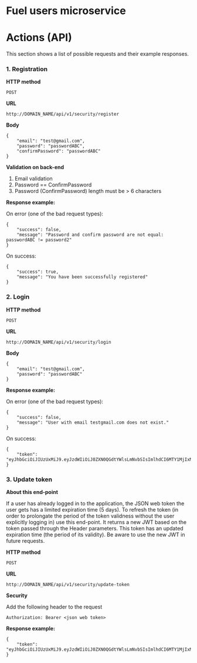 # **Fuel users microservice**

# Actions (API)
This section shows a list of possible requests and their example responses.
### 1. Registration
**HTTP method**
```
POST
```
**URL**
```
http://DOMAIN_NAME/api/v1/security/register
```
**Body**
```
{
    "email": "test@gmail.com",
    "password": "passwordABC",
    "confirmPassword": "passwordABC"
}
```
**Validation on back-end**

1) Email validation
2) Password == ConfirmPassword
3) Password (ConfirmPassword) length must be > 6 characters

**Response example:**

On error (one of the bad request types):
```jsonc
{
    "success": false,
    "message": "Password and confirm password are not equal: passwordABC != password2"
}
```
On success:
```jsonc
{
    "success": true,
    "message": "You have been successfully registered"
}
```

### 2. Login
**HTTP method**
```
POST
```
**URL**
```
http://DOMAIN_NAME/api/v1/security/login
```
**Body**
```
{
    "email": "test@gmail.com",
    "password": "passwordABC"
}
```
**Response example:**

On error (one of the bad request types):
```jsonc
{
    "success": false,
    "message": "User with email testgmail.com does not exist."
}
```
On success:
```jsonc
{
    "token": "eyJhbGciOiJIUzUxMiJ9.eyJzdWIiOiJ0ZXN0QGdtYWlsLmNvbSIsImlhdCI6MTY1MjIxMzc4MSwiZXhwIjoxNjUyNTcyODAwfQ.VIlTrW12ceo4zZ0iDvaPjILl8bminXeZumwoJlpSOXsfaK5Ikhw31zOhoH3kA6Obtg7hZBwNWkWRRxuFuHh9Pg"
}
```

### 3. Update token 
**About this end-point**

If a user has already logged in to the application, the JSON web token the user gets has a limited expiration time (5 days). To refresh the token (in order to prolongate the period of the token validness without the user explicitly logging in) use this end-point. It returns a new JWT based on the token passed through the Header parameters. This token has an updated expiration time (the period of its validity). Be aware to use the new JWT in future requests.

**HTTP method**
```
POST
```
**URL**
```
http://DOMAIN_NAME/api/v1/security/update-token
```
**Security**

Add the following header to the request
```
Authorization: Bearer <json web token>
```
**Response example:**

```jsonc
{
    "token": "eyJhbGciOiJIUzUxMiJ9.eyJzdWIiOiJ0ZXN0QGdtYWlsLmNvbSIsImlhdCI6MTY1MjIxMzc4MSwiZXhwIjoxNjUyNTcyODAwfQ.VIlTrW12ceo4zZ0iDvaPjILl8bminXeZumwoJlpSOXsfaK5Ikhw31zOhoH3kA6Obtg7hZBwNWkWRRxuFuHh9Pg"
}
```
